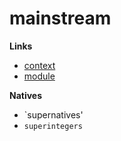 # mainstream

**Links**

- [context](https://gist.github.com/superintgr/39ab5e54bbe14c0638353dd24193b9d7?permalink_comment_id=5046619#gistcomment-5046619)
- [module](https://gist.github.com/superintgr/39ab5e54bbe14c0638353dd24193b9d7?permalink_comment_id=5046644#gistcomment-5046644)

**Natives**

- `supernatives'
- `superintegers`
